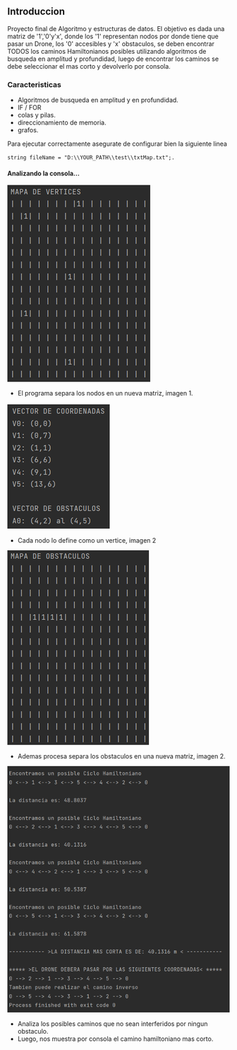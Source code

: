 ## Introduccion
Proyecto final de Algoritmo y estructuras de datos. El objetivo es dada una matriz de '1','0'y'x', donde los '1' representan nodos por donde 
tiene que pasar un Drone, los '0' accesibles y 'x' obstaculos, se deben encontrar TODOS los caminos Hamiltonianos posibles utilizando algoritmos de busqueda en amplitud y profundidad, luego de encontrar los caminos se debe seleccionar el mas corto y devolverlo por consola.

### Caracteristicas
- Algoritmos de busqueda en amplitud y en profundidad.
- IF / FOR  
- colas y pilas.
- direccionamiento de memoria.
- grafos.

Para ejecutar correctamente asegurate de configurar bien la siguiente linea 
```
string fileName = "D:\\YOUR_PATH\\test\\txtMap.txt";.
```
#### Analizando la consola...
![imagen 1](/assets/imagen1.png)

- El programa separa los nodos en un nueva matriz, imagen 1.


![Imagen 2](/assets/imagen3.png)

- Cada nodo lo define como un vertice, imagen 2


![Imagen 3](/assets/imagen2.png)

- Ademas procesa separa los obstaculos en una nueva matriz, imagen 2.


![Imagen 4](/assets/imagen4.png)

- Analiza los posibles caminos que no sean interferidos por ningun obstaculo.
- Luego, nos muestra por consola el camino hamiltoniano mas corto.


